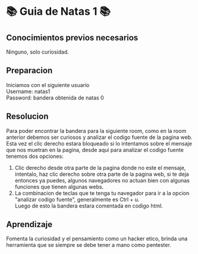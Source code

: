 # 📚 Guia de Natas 1 📚

## Conocimientos previos necesarios
Ninguno, solo curiosidad.  

## Preparacion
Iniciamos con el siguiente usuario  
Username: natas1  
Password: bandera obtenida de natas 0

## Resolucion
Para poder encontrar la bandera para la siguiente room, como en la room anterior debemos ser curiosos y analizar el codigo fuente de la pagina web.  
Esta vez el clic derecho estara bloqueado si lo intentamos sobre el mensaje que nos muetran en la pagina, desde aqui para analizar el codigo fuente tenemos dos opciones:  
1. Clic derecho desde otra parte de la pagina donde no este el mensaje, intentalo, haz clic derecho sobre otra parte de la pagina web, si te deja entonces ya puedes, algunos navegadores no actuan bien con algunas funciones que tienen algunas webs.  
2. La combinacion de teclas que te tenga tu navegador para ir a la opcion "analizar codigo fuente", generalmente es Ctrl + u.  
Luego de esto la bandera estara comentada en codigo html.

## Aprendizaje
Fomenta la curiosidad y el pensamiento como un hacker etico, brinda una herramienta que se siempre se debe tener a mano como pentester.
